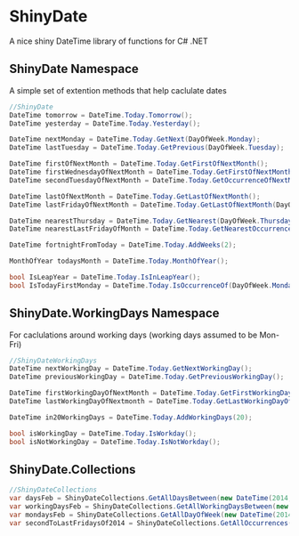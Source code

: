 ShinyDate
=========

A nice shiny DateTime library of functions for C# .NET

ShinyDate Namespace
-------------------
A simple set of extention methods that help caclulate dates

```C#
//ShinyDate
DateTime tomorrow = DateTime.Today.Tomorrow();
DateTime yesterday = DateTime.Today.Yesterday();

DateTime nextMonday = DateTime.Today.GetNext(DayOfWeek.Monday);
DateTime lastTuesday = DateTime.Today.GetPrevious(DayOfWeek.Tuesday);

DateTime firstOfNextMonth = DateTime.Today.GetFirstOfNextMonth();
DateTime firstWednesdayOfNextMonth = DateTime.Today.GetFirstOfNextMonth(DayOfWeek.Wednesday);
DateTime secondTuesdayOfNextMonth = DateTime.Today.GetOccurrenceOfNextMonth(DayOfWeek.Tuesday, Occurrence.Second);

DateTime lastOfNextMonth = DateTime.Today.GetLastOfNextMonth();
DateTime lastFridayOfNextMonth = DateTime.Today.GetLastOfNextMonth(DayOfWeek.Friday);

DateTime nearestThursday = DateTime.Today.GetNearest(DayOfWeek.Thursday);
DateTime nearestLastFridayOfMonth = DateTime.Today.GetNearestOccurrence(DayOfWeek.Friday, Occurrence.Last);

DateTime fortnightFromToday = DateTime.Today.AddWeeks(2);

MonthOfYear todaysMonth = DateTime.Today.MonthOfYear();

bool IsLeapYear = DateTime.Today.IsInLeapYear();
bool IsTodayFirstMonday = DateTime.Today.IsOccurrenceOf(DayOfWeek.Monday, Occurrence.First);
```

ShinyDate.WorkingDays Namespace
-------------------------------
For caclulations around working days (working days assumed to be Mon-Fri)

```C#
//ShinyDateWorkingDays
DateTime nextWorkingDay = DateTime.Today.GetNextWorkingDay();
DateTime previousWorkingDay = DateTime.Today.GetPreviousWorkingDay();

DateTime firstWorkingDayOfNextMonth = DateTime.Today.GetFirstWorkingDayOfNextMonth();
DateTime lastWorkingDayOfNextmonth = DateTime.Today.GetLastWorkingDayOfNextMonth();

DateTime in20WorkingDays = DateTime.Today.AddWorkingDays(20);

bool isWorkingDay = DateTime.Today.IsWorkday();
bool isNotWorkingDay = DateTime.Today.IsNotWorkday();
```

ShinyDate.Collections
---------------------

```C#
//ShinyDateCollections
var daysFeb = ShinyDateCollections.GetAllDaysBetween(new DateTime(2014, 2, 1), new DateTime(2014, 2, 28))
var workingDaysFeb = ShinyDateCollections.GetAllWorkingDaysBetween(new DateTime(2014, 2, 1), new DateTime(2014, 2, 28))
var mondaysFeb = ShinyDateCollections.GetAllDayOfWeek(new DateTime(2014, 2, 1), new DateTime(2014, 2, 28), DayOfWeek.Monday)
var secondToLastFridaysOf2014 = ShinyDateCollections.GetAllOccurrences(new DateTime(2014, 1, 1), new DateTime(2014, 12, 31), DayOfWeek.Friday, Occurrence.SecondFromLast
```
